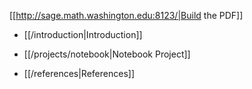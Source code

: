 [[http://sage.math.washington.edu:8123/|Build the PDF]]

 * [[/introduction|Introduction]]

 * [[/projects/notebook|Notebook Project]]


 * [[/references|References]]
